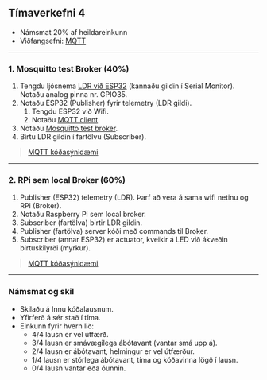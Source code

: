 ## Tímaverkefni 4

- Námsmat 20% af heildareinkunn
- Viðfangsefni: [MQTT](https://github.com/VESM3/IOT/wiki/MQTT) 

---

### 1. Mosquitto test Broker (40%) 

1. Tengdu ljósnema [LDR við ESP32](https://esp32io.com/tutorials/esp32-light-sensor) (kannaðu gildin í Serial Monitor). Notaðu analog pinna nr. GPIO35.
1. Notaðu ESP32 (Publisher) fyrir telemetry (LDR gildi). 
   1. Tengdu ESP32 við Wifi.
   1. Notaðu [MQTT client](https://github.com/VESM3/IOT/blob/main/Efni/MQTT/readme.md#mqtt-client) 
1. Notaðu [Mosquitto test broker](https://test.mosquitto.org/).
1. Birtu LDR gildin í fartölvu (Subscriber).

> [MQTT kóðasýnidæmi](https://github.com/VESM3/IOT/blob/main/Efni/MQTT/readme.md#mqtt-s%C3%BDnid%C3%A6mi)

<!--
> When Wi-Fi drivers are enabled ADC2 cannot be used. Only 8 channels of ADC1 can be used.
-->

<!--
- [MicroPython – Getting Started with MQTT on ESP32](https://randomnerdtutorials.com/micropython-mqtt-esp32-esp8266/)
- [ESP32 MQTT client: HiveMQ and BME280 example](https://www.survivingwithandroid.com/esp32-mqtt-client-publish-and-subscribe/) 
-->

---

### 2. RPi sem local Broker (60%)

1. Publisher (ESP32) telemetry (LDR). Þarf að vera á sama wifi netinu og RPi (Broker).
1. Notaðu Raspberry Pi sem local broker.
1. Subscriber (fartölva) birtir LDR gildin.
1. Publisher (fartölva) server kóði með commands til Broker.
1. Subscriber (annar ESP32) er actuator, kveikir á LED við ákveðin birtuskilyrði (myrkur).

> [MQTT kóðasýnidæmi](https://github.com/VESM3/IOT/blob/main/Efni/MQTT/readme.md#mqtt-s%C3%BDnid%C3%A6mi)

---

<!--

### 3. Pottaplanta (30%)

Verkefnið er að mæla þarfir pottaplöntu með notkun tvo skynjara og svo vefsíðu til að birta mælingarnar. 
Við notum [jarðvegsmælir](https://github.com/VESM3/IOT/blob/main/Efni/soilsensor.md) til að kanna rakastig jarðveg svo við getum áttað okkur hvenær við þurfum að vökva plöntuna og ljósnema LDR til að kanna birtuþörf plöntunar. 

1. Publisher (ESP32) telemetry (LDR og jarðvegsmælir) á JSON sniðmáti.
1. Notaðu Raspberry Pi sem Broker.
1. Subscriber (fartölva eða RPi) birtir gögnin á vefsíðu.

<br>

**Bjargir:**
- [Arduino JSON](https://arduinojson.org/)
- [How to use MQTT in Flask](https://www.emqx.com/en/blog/how-to-use-mqtt-in-flask) 
- [Flask-MQTT documentation](https://flask-mqtt.readthedocs.io/en/latest/)
- [MQTT Web App using HTML, CSS and JavaScript](https://www.youtube.com/watch?v=rlnhd67PV-M&ab_channel=HighVoltages)

-->

<!--
- [Basic MQTT communication with flask-MQTT](https://felipeagq99.medium.com/basic-mqtt-communication-with-flask-mqtt-394864ecb0ef)
-->

### Námsmat og skil

- Skilaðu á Innu kóðalausnum.
- Yfirferð á sér stað í tíma. 
- Einkunn fyrir hvern lið: 
    - 4/4 lausn er vel útfærð.
    - 3/4 lausn er smávægilega ábótavant (vantar smá upp á).
    - 2/4 lausn er ábótavant, helmingur er vel útfærður.
    - 1/4 lausn er stórlega ábótavant, tíma og kóðavinna lögð í lausn.
    - 0/4 lausn vantar eða óunnin.
